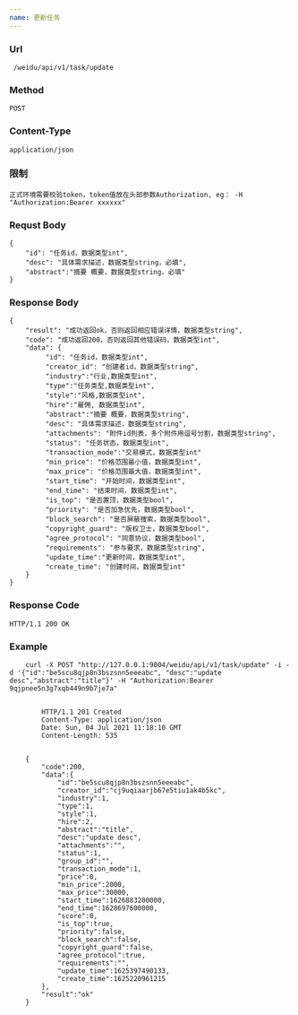 ```yaml
---
name: 更新任务
---
```

    
### Url
     /weidu/api/v1/task/update
    
### Method
    POST

### Content-Type
    application/json      

### 限制
    正式环境需要校验token，token值放在头部参数Authorization, eg： -H "Authorization:Bearer xxxxxx"



### Requst Body

    {
        "id": "任务id，数据类型int",
        "desc": "具体需求描述，数据类型string，必填",
        "abstract":"摘要 概要，数据类型string，必填"
    }

### Response Body
    {
        "result": "成功返回ok，否则返回相应错误详情，数据类型string",
        "code": "成功返回200，否则返回其他错误码，数据类型int",
        "data": {
             "id": "任务id，数据类型int",
             "creator_id": "创建者id，数据类型string",
             "industry":"行业,数据类型int",
             "type":"任务类型,数据类型int",
             "style":"风格,数据类型int",
             "hire":"雇佣, 数据类型int",
             "abstract":"摘要 概要，数据类型string",
             "desc": "具体需求描述，数据类型string",
             "attachments": "附件id列表，多个附件用逗号分割，数据类型string",
             "status": "任务状态，数据类型int",
             "transaction_mode":"交易模式，数据类型int"
             "min_price": "价格范围最小值，数据类型int",
             "max_price": "价格范围最大值，数据类型int",
             "start_time": "开始时间，数据类型int",
             "end_time": "结束时间，数据类型int",
             "is_top": "是否置顶，数据类型bool",
             "priority": "是否加急优先，数据类型bool",
             "block_search": "是否屏蔽搜索，数据类型bool",
             "copyright_guard": "版权卫士，数据类型bool",
             "agree_protocol": "同意协议，数据类型bool",
             "requirements": "参与要求，数据类型string",
             "update_time":"更新时间，数据类型int",
             "create_time": "创建时间，数据类型int"
        } 
    }

### Response Code
    HTTP/1.1 200 OK

### Example

        curl -X POST "http://127.0.0.1:9004/weidu/api/v1/task/update" -i -d '{"id":"be5scu8qjp8n3bszsnn5eeeabc", "desc":"update desc","abstract":"title"}' -H "Authorization:Bearer 9qjpnee5n3g7xqb449n9b7je7a"


            HTTP/1.1 201 Created
            Content-Type: application/json
            Date: Sun, 04 Jul 2021 11:18:10 GMT
            Content-Length: 535


        {
            "code":200,
            "data":{
                "id":"be5scu8qjp8n3bszsnn5eeeabc",
                "creator_id":"cj9uqiaarjb67e5tiu1ak4b5kc",
                "industry":1,
                "type":1,
                "style":1,
                "hire":2,
                "abstract":"title",
                "desc":"update desc",
                "attachments":"",
                "status":1,
                "group_id":"",
                "transaction_mode":1,
                "price":0,
                "min_price":2000,
                "max_price":30000,
                "start_time":1626883200000,
                "end_time":1628697600000,
                "score":0,
                "is_top":true,
                "priority":false,
                "block_search":false,
                "copyright_guard":false,
                "agree_protocol":true,
                "requirements":"",
                "update_time":1625397490133,
                "create_time":1625220961215
            },
            "result":"ok"
        }